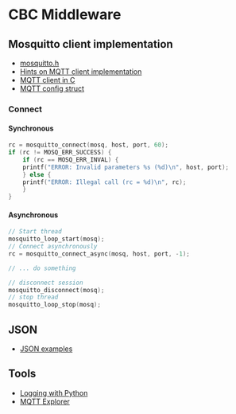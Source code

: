 # CBC Middleware

## Mosquitto client implementation

- [mosquitto.h](<https://mosquitto.org/api/files/mosquitto-h.html>)
- [Hints on MQTT client implementation](<https://www.bevywise.com/mqtt/developer-guide/>)
- [MQTT client in C](<https://github.com/eclipse/mosquitto/blob/master/client/pub_client.c>)
- [MQTT config struct](<https://github.com/eclipse/mosquitto/blob/master/client/client_shared.h>)

### Connect

#### Synchronous

```c
rc = mosquitto_connect(mosq, host, port, 60);
if (rc != MOSQ_ERR_SUCCESS) {
    if (rc == MOSQ_ERR_INVAL) {
    printf("ERROR: Invalid parameters %s (%d)\n", host, port);
    } else {
    printf("ERROR: Illegal call (rc = %d)\n", rc);
    }
}
```

#### Asynchronous

```c
// Start thread
mosquitto_loop_start(mosq);
// Connect asynchronously 
rc = mosquitto_connect_async(mosq, host, port, -1);

// ... do something

// disconnect session
mosquitto_disconnect(mosq);
// stop thread
mosquitto_loop_stop(mosq);
```



## JSON

- [JSON examples](<https://kezunlin.me/post/f3c3eb8/>)

## Tools

- [Logging with Python](<http://www.steves-internet-guide.com/simple-python-mqtt-data-logger/>)
- [MQTT Explorer](<https://mqtt-explorer.com/>)

